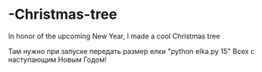 # -Christmas-tree
In honor of the upcoming New Year, I made a cool Christmas tree


Там нужно при запуске передать размер елки "python elka.py 15"
Всех с наступающим Новым Годом!
